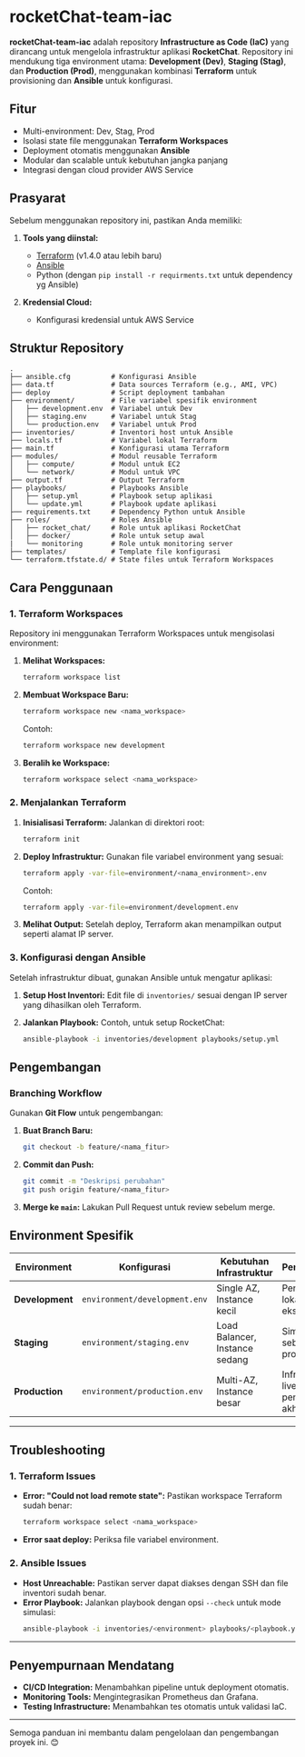 # **rocketChat-team-iac**

**rocketChat-team-iac** adalah repository **Infrastructure as Code (IaC)** yang dirancang untuk mengelola infrastruktur aplikasi **RocketChat**. Repository ini mendukung tiga environment utama: **Development (Dev)**, **Staging (Stag)**, dan **Production (Prod)**, menggunakan kombinasi **Terraform** untuk provisioning dan **Ansible** untuk konfigurasi.


## **Fitur**
- Multi-environment: Dev, Stag, Prod
- Isolasi state file menggunakan **Terraform Workspaces**
- Deployment otomatis menggunakan **Ansible**
- Modular dan scalable untuk kebutuhan jangka panjang
- Integrasi dengan cloud provider AWS Service



## **Prasyarat**
Sebelum menggunakan repository ini, pastikan Anda memiliki:
1. **Tools yang diinstal:**
   - [Terraform](https://www.terraform.io/downloads.html) (v1.4.0 atau lebih baru)
   - [Ansible](https://docs.ansible.com/ansible/latest/installation_guide/intro_installation.html)
   - Python (dengan `pip install -r requirments.txt` untuk dependency yg Ansible)

2. **Kredensial Cloud:**
   - Konfigurasi kredensial untuk AWS Service


## **Struktur Repository**
```plaintext
.
├── ansible.cfg          # Konfigurasi Ansible
├── data.tf              # Data sources Terraform (e.g., AMI, VPC)
├── deploy               # Script deployment tambahan
├── environment/         # File variabel spesifik environment
│   ├── development.env  # Variabel untuk Dev
│   ├── staging.env      # Variabel untuk Stag
│   └── production.env   # Variabel untuk Prod
├── inventories/         # Inventori host untuk Ansible
├── locals.tf            # Variabel lokal Terraform
├── main.tf              # Konfigurasi utama Terraform
├── modules/             # Modul reusable Terraform
│   ├── compute/         # Modul untuk EC2
│   └── network/         # Modul untuk VPC
├── output.tf            # Output Terraform
├── playbooks/           # Playbooks Ansible
│   ├── setup.yml        # Playbook setup aplikasi
│   └── update.yml       # Playbook update aplikasi
├── requirements.txt     # Dependency Python untuk Ansible
├── roles/               # Roles Ansible
│   ├── rocket_chat/     # Role untuk aplikasi RocketChat
│   ├── docker/          # Role untuk setup awal 
|   └── monitoring       # Role untuk monitoring server
├── templates/           # Template file konfigurasi
└── terraform.tfstate.d/ # State files untuk Terraform Workspaces
```


## **Cara Penggunaan**

### **1. Terraform Workspaces**
Repository ini menggunakan Terraform Workspaces untuk mengisolasi environment:
1. **Melihat Workspaces:**
   ```bash
   terraform workspace list
   ```
2. **Membuat Workspace Baru:**
   ```bash
   terraform workspace new <nama_workspace>
   ```
   Contoh:
   ```bash
   terraform workspace new development
   ```
3. **Beralih ke Workspace:**
   ```bash
   terraform workspace select <nama_workspace>
   ```

### **2. Menjalankan Terraform**
1. **Inisialisasi Terraform:**
   Jalankan di direktori root:
   ```bash
   terraform init
   ```
2. **Deploy Infrastruktur:**
   Gunakan file variabel environment yang sesuai:
   ```bash
   terraform apply -var-file=environment/<nama_environment>.env
   ```
   Contoh:
   ```bash
   terraform apply -var-file=environment/development.env
   ```
3. **Melihat Output:**
   Setelah deploy, Terraform akan menampilkan output seperti alamat IP server.

### **3. Konfigurasi dengan Ansible**
Setelah infrastruktur dibuat, gunakan Ansible untuk mengatur aplikasi:
1. **Setup Host Inventori:**
   Edit file di `inventories/` sesuai dengan IP server yang dihasilkan oleh Terraform.
2. **Jalankan Playbook:**
   Contoh, untuk setup RocketChat:
   
   ```bash
   ansible-playbook -i inventories/development playbooks/setup.yml
   ```


## **Pengembangan**

### **Branching Workflow**
Gunakan **Git Flow** untuk pengembangan:
1. **Buat Branch Baru:**
   ```bash
   git checkout -b feature/<nama_fitur>
   ```
2. **Commit dan Push:**
   ```bash
   git commit -m "Deskripsi perubahan"
   git push origin feature/<nama_fitur>
   ```
3. **Merge ke `main`:**
   Lakukan Pull Request untuk review sebelum merge.


## **Environment Spesifik**

| **Environment** | **Konfigurasi**                | **Kebutuhan Infrastruktur**    | **Penggunaan**                                     |
|------------------|--------------------------------|---------------------------------|---------------------------------------------------|
| **Development**  | `environment/development.env` | Single AZ, Instance kecil       | Pengujian lokal dan eksperimen                    |
| **Staging**      | `environment/staging.env`     | Load Balancer, Instance sedang  | Simulasi sebelum produksi                         |
| **Production**   | `environment/production.env`  | Multi-AZ, Instance besar        | Infrastruktur live untuk pengguna akhir           |

---

## **Troubleshooting**

### **1. Terraform Issues**
- **Error: "Could not load remote state":**
  Pastikan workspace Terraform sudah benar:
  ```bash
  terraform workspace select <nama_workspace>
  ```
- **Error saat deploy:**
  Periksa file variabel environment.

### **2. Ansible Issues**
- **Host Unreachable:**
  Pastikan server dapat diakses dengan SSH dan file inventori sudah benar.
- **Error Playbook:**
  Jalankan playbook dengan opsi `--check` untuk mode simulasi:
  ```bash
  ansible-playbook -i inventories/<environment> playbooks/<playbook.yml> --check
  ```

---

## **Penyempurnaan Mendatang**
- **CI/CD Integration:**
  Menambahkan pipeline untuk deployment otomatis.
- **Monitoring Tools:**
  Mengintegrasikan Prometheus dan Grafana.
- **Testing Infrastructure:**
  Menambahkan tes otomatis untuk validasi IaC.

---

Semoga panduan ini membantu dalam pengelolaan dan pengembangan proyek ini. 😊